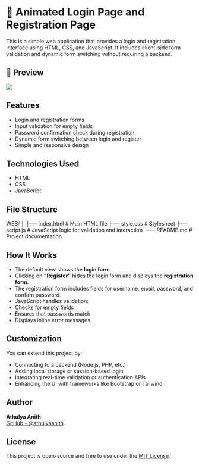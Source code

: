 # 🌌 Animated Login Page and Registration Page
This is a simple web application that provides a login and registration interface using HTML, CSS, and JavaScript. It includes client-side form validation and dynamic form switching without requiring a backend.

## 📸 Preview

![<img width="1906" height="884" alt="image" src="https://github.com/user-attachments/assets/7d8ef559-99a3-42d9-8786-287662a1d3d2" />
](#)  




## Features

- Login and registration forms
- Input validation for empty fields
- Password confirmation check during registration
- Dynamic form switching between login and register
- Simple and responsive design

## Technologies Used

- HTML
- CSS
- JavaScript

## File Structure
WEB/
│
├── index.html # Main HTML file
├── style.css # Stylesheet
├── script.js # JavaScript logic for validation and interaction
└── README.md # Project documentation

## How It Works

- The default view shows the **login form**.
- Clicking on **"Register"** hides the login form and displays the **registration form**.
- The registration form includes fields for username, email, password, and confirm password.
- JavaScript handles validation:
- Checks for empty fields
- Ensures that passwords match
- Displays inline error messages
## Customization

You can extend this project by:

- Connecting to a backend (Node.js, PHP, etc.)
- Adding local storage or session-based login
- Integrating real-time validation or authentication APIs
- Enhancing the UI with frameworks like Bootstrap or Tailwind

## Author

**Athulya Anith**  
[GitHub - @athulyaanith](https://github.com/athulyaanith)

## License

This project is open-source and free to use under the [MIT License](https://opensource.org/licenses/MIT).


